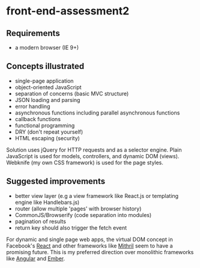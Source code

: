 # front-end-assessment2

Requirements
------------

- a modern browser (IE 9+)

Concepts illustrated
--------------------

- single-page application
- object-oriented JavaScript
- separation of concerns (basic MVC structure)
- JSON loading and parsing
- error handling
- asynchronous functions including parallel asynchronous functions
- callback functions
- functional programming
- DRY (don't repeat yourself)
- HTML escaping (security)

Solution uses jQuery for HTTP requests and as a selector engine. Plain JavaScript is used for models, controllers, 
and dynamic DOM (views). Webknife (my own CSS framework) is used for the page styles.

Suggested improvements
----------------------

- better view layer (e.g a view framework like React.js or templating engine like Handlebars.js)
- router (allow multiple 'pages' with browser history)
- CommonJS/Browserify (code separation into modules)
- pagination of results
- return key should also trigger the fetch event

For dynamic and single page web apps, the virtual DOM concept in Facebook's [React](http://facebook.github.io/react/) 
and other frameworks like [Mithril](http://lhorie.github.io/mithril/) seem to have a promising future. This is my 
preferred direction over monolithic frameworks like [Angular](https://angularjs.org/) and 
[Ember](http://emberjs.com/).